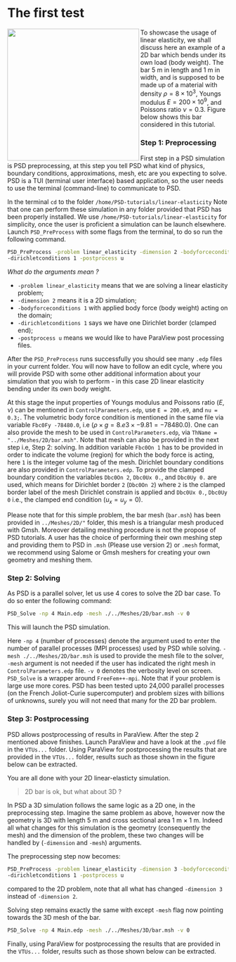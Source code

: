 # The first test

<img width="300" align="left" src="https://github.com/user-attachments/assets/b2d0b7d6-6d59-4470-a302-e5b7790afcd6" />

To showcase the usage of linear elasticity, we shall discuss here an example of a 2D bar which bends under its own load (body weight). The bar $5$ m in length and $1$ m in width, and is supposed to be made up of a material with density $\rho=8\times 10^3$, Youngs modulus $E=200\times 10^9$, and Poissons ratio $\nu=0.3$. Figure below shows this bar considered in this tutorial.

### Step 1: Preprocessing

First step in a PSD simulation is PSD preprocessing, at this step you tell PSD what kind of physics, boundary conditions, approximations, mesh, etc are you expecting to solve. PSD is a TUI (terminal user interface) based application, so the user needs to use the terminal (command-line) to communicate to PSD.

In the terminal `cd` to the folder `/home/PSD-tutorials/linear-elasticity` Note that one can perform these simulation in any folder provided that PSD has been properly installed. We use `/home/PSD-tutorials/linear-elasticity` for simplicity, once the user is proficient a simulation can be launch elsewhere. Launch `PSD_PreProcess` with some flags from the terminal, to do so run the following command.

```bash
PSD_PreProcess -problem linear_elasticity -dimension 2 -bodyforceconditions 1 
-dirichletconditions 1 -postprocess u
```

*What do the arguments mean ?*


- `-problem linear_elasticity` means that we are solving a linear elasticity problem;
- `-dimension 2` means it is a 2D simulation;
- `-bodyforceconditions 1` with applied body force (body weight) acting on the domain;
- `-dirichletconditions 1` says we have one Dirichlet border (clamped end);
- `-postprocess u` means we would like to have ParaView post processing files.

After the `PSD_PreProcess` runs successfully you should see many `.edp` files in your current folder. You will now have to follow an edit cycle, where you will provide PSD with some other additional information about your simulation that you wish to perform - in this case 2D linear elasticity bending under its own body weight.

At this stage the input properties of Youngs modulus and Poissons ratio ($E,\nu$) can be mentioned in `ControlParameters.edp`, use `E = 200.e9`, and `nu = 0.3;`. The volumetric body force condition is mentioned in the same file via variable `Fbc0Fy -78480.0`, i.e ($\rho \times g=8.e3 \times -9.81 = -78480.0$). One can also provide the mesh to be used in `ControlParameters.edp`, via `ThName = "../Meshes/2D/bar.msh"`. Note that mesh can also be provided in the next step i.e, Step 2: solving. In addition variable `Fbc0On 1` has to be provided in order to indicate the volume (region) for which the body force is acting, here `1` is the integer volume tag of the mesh. Dirichlet boundary conditions are also provided in `ControlParameters.edp`. To provide the clamped boundary condition the variables `Dbc0On 2`, `Dbc0Ux 0.`, and `Dbc0Uy 0.` are used, which means for Dirichlet border `2` (`Dbc0On 2`) where `2` is the clamped border label of the mesh Dirichlet constrain is applied and `Dbc0Ux 0.`, `Dbc0Uy 0` i.e., the clamped end condition ($u_x=u_y=0$).

Please note that for this simple problem, the bar mesh (`bar.msh`) has been provided in `../Meshes/2D/"` folder, this mesh is a triangular mesh produced with Gmsh. Moreover detailing meshing procedure is not the propose of PSD tutorials. A user has the choice of performing their own meshing step and providing them to PSD in `.msh` (Please use version 2) or `.mesh` format, we recommend using Salome or Gmsh meshers for creating your own geometry and meshing them.

### Step 2: Solving

As PSD is a parallel solver, let us use 4 cores to solve the 2D bar case. To do so enter the following command:

```bash
PSD_Solve -np 4 Main.edp -mesh ./../Meshes/2D/bar.msh -v 0
```

This will launch the PSD simulation.

Here `-np 4` (number of processes) denote the argument used to enter the number of parallel processes (MPI processes) used by PSD while solving. `-mesh ./../Meshes/2D/bar.msh` is used to provide the mesh file to the solver, `-mesh` argument is not needed if the user has indicated the right mesh in `ControlParameters.edp` file. `-v 0` denotes the verbosity level on screen. `PSD_Solve` is a wrapper around `FreeFem++-mpi`. Note that if your problem is large use more cores. PSD has been tested upto 24,000 parallel processes (on the French Joliot-Curie supercomputer) and problem sizes with billions of unknowns, surely you will not need that many for the 2D bar problem.

### Step 3: Postprocessing

PSD allows postprocessing of results in ParaView. After the step 2 mentioned above finishes. Launch ParaView and have a look at the `.pvd` file in the `VTUs...` folder. Using ParaView for postprocessing the results that are provided in the `VTUs...` folder, results such as those shown in the figure below can be extracted.


You are all done with your 2D linear-elasticty simulation.

> 2D bar is ok, but what about 3D ?

In PSD a 3D simulation follows the same logic as a 2D one, in the preprocessing step. Imagine the same problem as above, however now the geometry is 3D with length 5 m and cross sectional area 1 m $\times$ 1 m. Indeed all what changes for this simulation is the geometry (consequently the mesh) and the dimension of the problem, these two changes will be handled by (`-dimension` and `-mesh`) arguments.

The preprocessing step now becomes:

```bash
PSD_PreProcess -problem linear_elasticity -dimension 3 -bodyforceconditions 1 
-dirichletconditions 1 -postprocess u
```

compared to the 2D problem, note that all what has changed `-dimension 3` instead of `-dimension 2`.

Solving step remains exactly the same with except `-mesh` flag now pointing towards the 3D mesh of the bar.

```bash
PSD_Solve -np 4 Main.edp -mesh ./../Meshes/3D/bar.msh -v 0
```

Finally, using ParaView for postprocessing the results that are provided in the `VTUs...` folder, results such as those shown below can be extracted.
